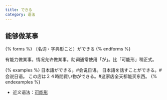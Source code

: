 ```yaml
---
title: できる
category: 语法
---
```


## 能够做某事

{% forms %}
〔名词・字典形こと〕ができる
{% endforms %}

有能力做某事。情况允许做某事。助词通常使用「が」。比「可能形」稍正式。

{% examples %}
日本語ができる。#会说日语。
日本語を話すことができる。#会说日语。
この店は２４時間買い物ができる。#这家店全天都能买东西。
{% endexamples %}

- 近义语法：[可能形](../kenengxing)
